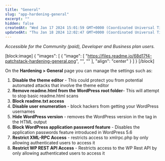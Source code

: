 ```yaml
---
title: "General"
slug: "app-hardening-general"
excerpt: ""
hidden: false
createdAt: "Wed Jan 17 2024 15:01:59 GMT+0000 (Coordinated Universal Time)"
updatedAt: "Thu Jan 18 2024 12:02:47 GMT+0000 (Coordinated Universal Time)"
---
```

_Accessible for the Community (paid), Developer and Business plan users._

[block:image]
{
  "images": [
    {
      "image": [
        "https://files.readme.io/68d17f4-patchstack-hardening-general.png",
        "",
        ""
      ],
      "align": "center"
    }
  ]
}
[/block]


On the **Hardening > General** page you can manage the settings such as:

<ol>
<li><b>Disable the theme editor</b> - This could protect you from potential automated attacks that involve the theme editor</li>
<li><b>Remove readme.html from the WordPress root folder</b>- This will attempt to stop basic readme.html scans</li>
<li><b>Block readme.txt access</b></li>
<li><b>Disable user enumeration</b> - block hackers from getting your WordPress usernames</li>
<li><b>Hide WordPress version</b> - removes the WordPress version in the <meta> tag in the HTML output</li>
<li><b>Block WordPress application password feature</b> - Disables the application passwords feature introduced in WordPress 5.6</li>
<li><b>Restrict XML-RPC Access</b> - restricts access to xmlrpc.php by only allowing authenticated users to access it</li>
<li><b>Restrict WP REST API Access</b> - Restricts access to the WP Rest API by only allowing authenticated users to access it</lI>
</ol>

